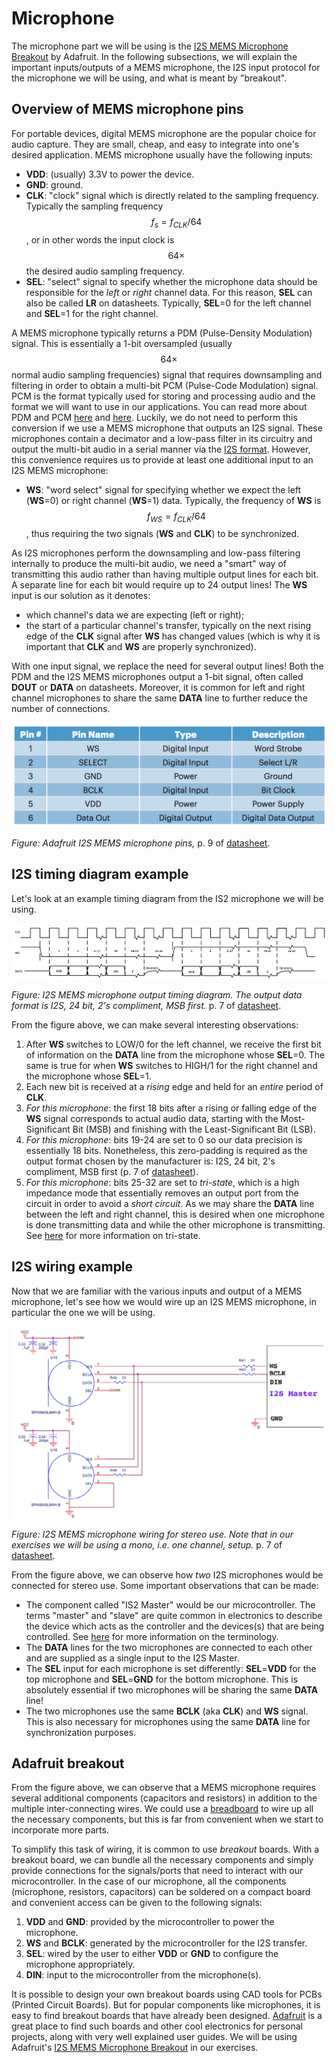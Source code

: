 # Microphone

The microphone part we will be using is the [I2S MEMS Microphone Breakout](https://learn.adafruit.com/adafruit-i2s-mems-microphone-breakout/overview) by Adafruit. In the following subsections, we will explain the important inputs/outputs of a MEMS microphone, the I2S input protocol for the microphone we will be using, and what is meant by "breakout".

## Overview of MEMS microphone pins

For portable devices, digital MEMS microphone are the popular choice for audio capture. They are small, cheap, and easy to integrate into one's desired application. MEMS microphone usually have the following inputs:

* **VDD**: \(usually\) 3.3V to power the device.
* **GND**: ground.
* **CLK**: "clock" signal which is directly related to the sampling frequency. Typically the sampling frequency $$f_s = f_{CLK}/64$$, or in other words the input clock is $$64 \times$$ the desired audio sampling frequency.
* **SEL**: "select" signal to specify whether the microphone data should be responsible for the _left_ or _right_ channel data. For this reason, **SEL** can also be called **LR** on datasheets. Typically, **SEL**=0 for the left channel and **SEL**=1 for the right channel.

A MEMS microphone typically returns a PDM \(Pulse-Density Modulation\) signal. This is essentially a 1-bit oversampled \(usually $$64 \times$$ normal audio sampling frequencies\) signal that requires downsampling and filtering in order to obtain a multi-bit PCM \(Pulse-Code Modulation\) signal. PCM is the format typically used for storing and processing audio and the format we will want to use in our applications. You can read more about PDM and PCM [here](http://users.ece.utexas.edu/~bevans/courses/rtdsp/lectures/10_Data_Conversion/AP_Understanding_PDM_Digital_Audio.pdf) and [here](https://en.wikipedia.org/wiki/Pulse-density_modulation). 
Luckily, we do not need to perform this conversion if we use a MEMS microphone that outputs an I2S signal. These microphones contain a decimator and a low-pass filter in its circuitry and output the multi-bit audio in a serial manner via the [I2S format](https://www.sparkfun.com/datasheets/BreakoutBoards/I2SBUS.pdf). However, this convenience requires us to provide at least one additional input to an I2S MEMS microphone:

* **WS**: "word select" signal for specifying whether we expect the left \(**WS**=0\) or right channel \(**WS**=1\) data. Typically, the frequency of **WS** is $$f_{WS} = f_{CLK}/64$$, thus requiring the two signals \(**WS** and **CLK**\) to be synchronized.

As I2S microphones perform the downsampling and low-pass filtering internally to produce the multi-bit audio, we need a "smart" way of transmitting this audio rather than having multiple output lines for each bit. A separate line for each bit would require up to 24 output lines! The **WS** input is our solution as it denotes:

* which channel's data we are expecting \(left or right\);
* the start of a particular channel's transfer, typically on the next rising edge of the **CLK** signal after **WS** has changed values \(which is why it is important that **CLK** and **WS** are properly synchronized\).

With one input signal, we replace the need for several output lines! Both the PDM and the I2S MEMS microphones output a 1-bit signal, often called **DOUT** or **DATA** on datasheets. Moreover, it is common for left and right channel microphones to share the same **DATA** line to further reduce the number of connections.

![](../../.gitbook/assets/sph0645lm4h_pins.png)

_Figure: Adafruit I2S MEMS microphone pins,_ p. 9 of [datasheet](https://cdn-shop.adafruit.com/product-files/3421/i2S+Datasheet.PDF).

## I2S timing diagram example

Let's look at an example timing diagram from the IS2 microphone we will be using.

![](../../.gitbook/assets/sph0645lm4h_mic_timing.png)

_Figure: I2S MEMS microphone output timing diagram. The output data format is I2S, 24 bit, 2's compliment, MSB first._ p. 7 of [datasheet](https://cdn-shop.adafruit.com/product-files/3421/i2S+Datasheet.PDF).

From the figure above, we can make several interesting observations:

1. After **WS** switches to LOW/0 for the left channel, we receive the first bit of information on the **DATA** line from the microphone whose **SEL**=0. The same is true for when **WS** switches to HIGH/1 for the right channel and the microphone whose **SEL**=1.
2. Each new bit is received at a _rising_ edge and held for an _entire_ period of **CLK**.
3. _For this microphone_: the first 18 bits after a rising or falling edge of the **WS** signal corresponds to actual audio data, starting with the Most-Significant Bit \(MSB\) and finishing with the Least-Significant Bit \(LSB\).
4. _For this microphone_: bits 19-24 are set to 0 so our data precision is essentially 18 bits. Nonetheless, this zero-padding is required as the output format chosen by the manufacturer is: I2S, 24 bit, 2's compliment, MSB first \(p. 7 of [datasheet](https://cdn-shop.adafruit.com/product-files/3421/i2S+Datasheet.PDF)\).
5. _For this microphone_: bits 25-32 are set to _tri-state_, which is a high impedance mode that essentially removes an output port from the circuit in order to avoid a _short circuit_. As we may share the **DATA** line between the left and right channel, this is desired when one microphone is done transmitting data and while the other microphone is transmitting. See [here](https://en.wikipedia.org/wiki/Three-state_logic) for more information on tri-state.

## I2S wiring example

Now that we are familiar with the various inputs and output of a MEMS microphone, let's see how we would wire up an I2S MEMS microphone, in particular the one we will be using.

![](../../.gitbook/assets/sph0645lm4h_wiring.png)

_Figure: I2S MEMS microphone wiring for stereo use. Note that in our exercises we will be using a mono, i.e. one channel, setup._ p. 7 of [datasheet](https://cdn-shop.adafruit.com/product-files/3421/i2S+Datasheet.PDF).

From the figure above, we can observe how _two_ I2S microphones would be connected for stereo use. Some important observations that can be made:

* The component called "IS2 Master" would be our microcontroller. The terms "master" and "slave" are quite common in electronics to describe the device which acts as the controller and the devices\(s\) that are being controlled. See [here](https://www.techopedia.com/definition/2235/masterslave) for more information on the terminology.
* The **DATA** lines for the two microphones are connected to each other and are supplied as a single input to the I2S Master.
* The **SEL** input for each microphone is set differently: **SEL**=**VDD** for the top microphone and **SEL**=**GND** for the bottom microphone. This is absolutely essential if two microphones will be sharing the same **DATA** line!
* The two microphones use the same **BCLK** \(aka **CLK**\) and **WS** signal. This is also necessary for microphones using the same **DATA** line for synchronization purposes.

## Adafruit breakout

From the figure above, we can observe that a MEMS microphone requires several additional components \(capacitors and resistors\) in addition to the multiple inter-connecting wires. We could use a [breadboard](https://en.wikipedia.org/wiki/Breadboard) to wire up all the necessary components, but this is far from convenient when we start to incorporate more parts.

To simplify this task of wiring, it is common to use _breakout_ boards. With a breakout board, we can bundle all the necessary components and simply provide connections for the signals/ports that need to interact with our microcontroller. In the case of our microphone, all the components \(microphone, resistors, capacitors\) can be soldered on a compact board and convenient access can be given to the following signals:

1. **VDD** and **GND**: provided by the microcontroller to power the microphone.
2. **WS** and **BCLK**: generated by the microcontroller for the I2S transfer.
3. **SEL**: wired by the user to either **VDD** or **GND** to configure the microphone appropriately.
4. **DIN**: input to the microcontroller from the microphone\(s\).

It is possible to design your own breakout boards using CAD tools for PCBs \(Printed Circuit Boards\). But for popular components like microphones, it is easy to find breakout boards that have already been designed. [Adafruit](https://www.adafruit.com/category/42) is a great place to find such boards and other cool electronics for personal projects, along with very well explained user guides. We will be using Adafruit's [I2S MEMS Microphone Breakout](https://learn.adafruit.com/adafruit-i2s-mems-microphone-breakout/overview) in our exercises.

